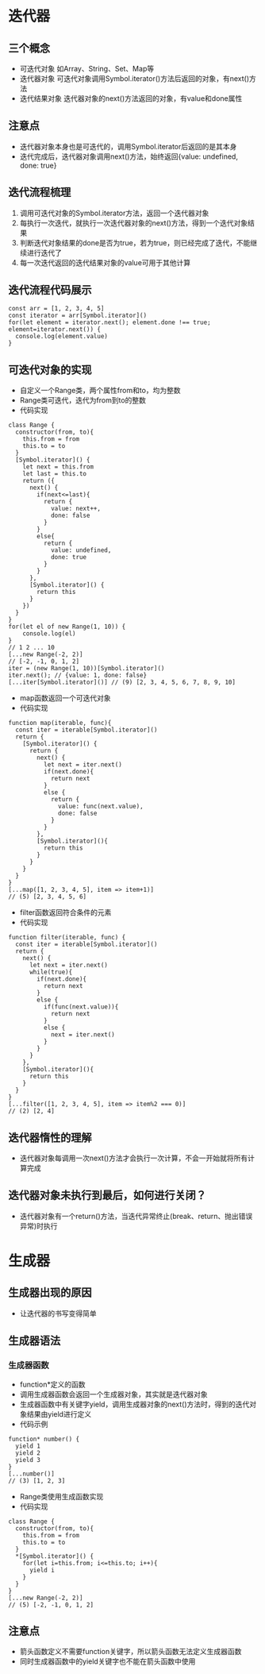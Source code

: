 # 迭代器
## 三个概念
- 可迭代对象 如Array、String、Set、Map等
- 迭代器对象 可迭代对象调用Symbol.iterator()方法后返回的对象，有next()方法
- 迭代结果对象 迭代器对象的next()方法返回的对象，有value和done属性
## 注意点
- 迭代器对象本身也是可迭代的，调用Symbol.iterator后返回的是其本身
- 迭代完成后，迭代器对象调用next()方法，始终返回{value: undefined, done: true}
## 迭代流程梳理
1. 调用可迭代对象的Symbol.iterator方法，返回一个迭代器对象
2. 每执行一次迭代，就执行一次迭代器对象的next()方法，得到一个迭代对象结果
3. 判断迭代对象结果的done是否为true，若为true，则已经完成了迭代，不能继续进行迭代了
4. 每一次迭代返回的迭代结果对象的value可用于其他计算
## 迭代流程代码展示
```
const arr = [1, 2, 3, 4, 5]
const iterator = arr[Symbol.iterator]()
for(let element = iterator.next(); element.done !== true; element=iterator.next()) {
  console.log(element.value)
}
```
## 可迭代对象的实现
- 自定义一个Range类，两个属性from和to，均为整数
- Range类可迭代，迭代为from到to的整数
- 代码实现
```
class Range {
  constructor(from, to){
    this.from = from
    this.to = to
  }
  [Symbol.iterator]() {
    let next = this.from
    let last = this.to
    return ({
      next() {
        if(next<=last){
          return {
            value: next++,
            done: false
          }
        }
        else{
          return {
            value: undefined,
            done: true
          }
        }
      },
      [Symbol.iterator]() {
        return this
      }
    })
  }
}
for(let el of new Range(1, 10)) {
    console.log(el)
}
// 1 2 ... 10
[...new Range(-2, 2)]
// [-2, -1, 0, 1, 2]
iter = (new Range(1, 10))[Symbol.iterator]()
iter.next(); // {value: 1, done: false}
[...iter[Symbol.iterator]()] // (9) [2, 3, 4, 5, 6, 7, 8, 9, 10]
```
- map函数返回一个可迭代对象
- 代码实现
```
function map(iterable, func){
  const iter = iterable[Symbol.iterator]()
  return {
    [Symbol.iterator]() {
      return {
        next() {
          let next = iter.next()
          if(next.done){
            return next
          }
          else {
            return {
              value: func(next.value),
              done: false
            }
          }
        },
        [Symbol.iterator](){
          return this
        }
      }
    }
  }
}
[...map([1, 2, 3, 4, 5], item => item+1)]
// (5) [2, 3, 4, 5, 6]
```
- filter函数返回符合条件的元素
- 代码实现
```
function filter(iterable, func) {
  const iter = iterable[Symbol.iterator]()
  return {
    next() {
      let next = iter.next()
      while(true){
        if(next.done){
          return next
        }
        else {
          if(func(next.value)){
            return next
          }
          else {
            next = iter.next()
          }
        }
      }
    },
    [Symbol.iterator](){
      return this
    }
  }
}
[...filter([1, 2, 3, 4, 5], item => item%2 === 0)]
// (2) [2, 4]
```
## 迭代器惰性的理解
- 迭代器对象每调用一次next()方法才会执行一次计算，不会一开始就将所有计算完成
## 迭代器对象未执行到最后，如何进行关闭？
- 迭代器对象有一个return()方法，当迭代异常终止(break、return、抛出错误异常)时执行
# 生成器
## 生成器出现的原因
- 让迭代器的书写变得简单
## 生成器语法
### 生成器函数
- function*定义的函数
- 调用生成器函数会返回一个生成器对象，其实就是迭代器对象
- 生成器函数中有关键字yield，调用生成器对象的next()方法时，得到的迭代对象结果由yield进行定义
- 代码示例
```
function* number() {
  yield 1
  yield 2
  yield 3
}
[...number()]
// (3) [1, 2, 3]
```
- Range类使用生成函数实现
- 代码实现
```
class Range {
  constructor(from, to){
    this.from = from
    this.to = to
  }
  *[Symbol.iterator]() {
    for(let i=this.from; i<=this.to; i++){
      yield i
    }
  }
}
[...new Range(-2, 2)]
// (5) [-2, -1, 0, 1, 2]
```
## 注意点
- 箭头函数定义不需要function关键字，所以箭头函数无法定义生成器函数
- 同时生成器函数中的yield关键字也不能在箭头函数中使用